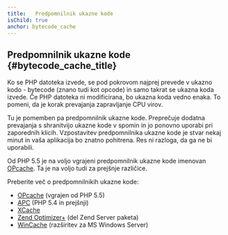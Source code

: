 ```yaml
---
title:   Predpomnilnik ukazne kode
isChild: true
anchor: bytecode_cache
---
```


## Predpomnilnik ukazne kode {#bytecode_cache_title}

Ko se PHP datoteka izvede, se pod pokrovom najprej prevede v ukazno kodo - bytecode (znano tudi kot opcode) in samo takrat se ukazna koda izvede.
Če PHP datoteka ni modificirana, bo ukazna koda vedno enaka. To pomeni, da je korak prevajanja zapravljanje CPU virov.

Tu je pomemben pa predpomnilnik ukazne kode. Preprečuje dodatna prevajanja s shranitvijo ukazne kode v spomin in jo ponovno uporabi pri zaporednih klicih.
Vzpostavitev predpomnilnika ukazne kode je stvar nekaj minut in vaša aplikacija bo znatno pohitrena. Res ni razloga, da ga ne bi uporabili.

Od PHP 5.5 je na voljo vgrajeni predpomnilnik ukazne kode imenovan [OPcache][opcache-book]. Ta je na voljo tudi
za prejšnje različice.

Preberite več o predpomnilnikih ukazne kode:

* [OPcache][opcache-book] (vgrajen od PHP 5.5)
* [APC](http://php.net/manual/en/book.apc.php) (PHP 5.4 in prejšnji)
* [XCache](http://xcache.lighttpd.net/)
* [Zend Optimizer+](http://www.zend.com/products/server/) (del Zend Server paketa)
* [WinCache](http://www.iis.net/download/wincacheforphp) (razširitev za MS Windows Server)

[opcache-book]: http://php.net/manual/en/book.opcache.php
